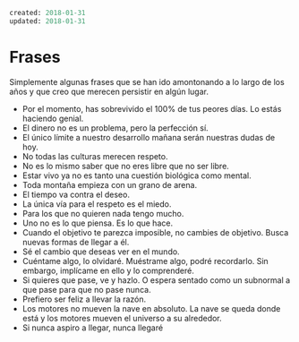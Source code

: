 ```meta
created: 2018-01-31
updated: 2018-01-31
```

Frases
======

Simplemente algunas frases que se han ido amontonando a lo largo de los años y que creo que merecen persistir en algún lugar.

* Por el momento, has sobrevivido el 100% de tus peores días. Lo estás haciendo genial.
* El dinero no es un problema, pero la perfección sí.
* El único límite a nuestro desarrollo mañana serán nuestras dudas de hoy.
* No todas las culturas merecen respeto.
* No es lo mismo saber que no eres libre que no ser libre.
* Estar vivo ya no es tanto una cuestión biológica como mental.
* Toda montaña empieza con un grano de arena.
* El tiempo va contra el deseo.
* La única vía para el respeto es el miedo.
* Para los que no quieren nada tengo mucho.
* Uno no es lo que piensa. Es lo que hace.
* Cuando el objetivo te parezca imposible, no cambies de objetivo. Busca nuevas formas de llegar a él.
* Sé el cambio que deseas ver en el mundo.
* Cuéntame algo, lo olvidaré. Muéstrame algo, podré recordarlo. Sin embargo, implícame en ello y lo comprenderé.
* Si quieres que pase, ve y hazlo. O espera sentado como un subnormal a que pase para que no pase nunca.
* Prefiero ser feliz a llevar la razón.
* Los motores no mueven la nave en absoluto. La nave se queda donde está y los motores mueven el universo a su alrededor.
* Si nunca aspiro a llegar, nunca llegaré

